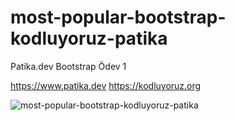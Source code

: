 # most-popular-bootstrap-kodluyoruz-patika
Patika.dev Bootstrap Ödev 1

https://www.patika.dev https://kodluyoruz.org

![most-popular-bootstrap-kodluyoruz-patika](https://images2.imgbox.com/79/6f/IS7JPwpQ_o.jpg)